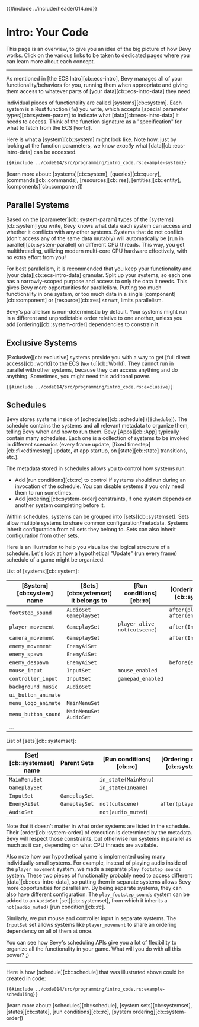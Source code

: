 {{#include ../include/header014.md}}

# Intro: Your Code

This page is an overview, to give you an idea of the big picture of how Bevy
works. Click on the various links to be taken to dedicated pages where you can
learn more about each concept.

---

As mentioned in [the ECS Intro][cb::ecs-intro], Bevy manages all of your
functionality/behaviors for you, running them when appropriate and giving them
access to whatever parts of [your data][cb::ecs-intro-data] they need.

Individual pieces of functionality are called [systems][cb::system]. Each system
is a Rust function (`fn`) you write, which accepts [special parameter
types][cb::system-param] to indicate what [data][cb::ecs-intro-data] it needs to
access. Think of the function signature as a "specification" for what to fetch
from the ECS [`World`].

Here is what a [system][cb::system] might look like. Note how, just by looking
at the function parameters, we know *exactly* what [data][cb::ecs-intro-data]
can be accessed.

```rust,no_run,noplayground
{{#include ../code014/src/programming/intro_code.rs:example-system}}
```

(learn more about: [systems][cb::system], [queries][cb::query], [commands][cb::commands], [resources][cb::res], [entities][cb::entity], [components][cb::component])

## Parallel Systems

Based on the [parameter][cb::system-param] types of the [systems][cb::system]
you write, Bevy knows what data each system can access and whether it conflicts
with any other systems. Systems that do not conflict (don't access any of the
same data mutably) will automatically be [run in parallel][cb::system-parallel]
on different CPU threads. This way, you get multithreading, utilizing modern
multi-core CPU hardware effectively, with no extra effort from you!

For best parallelism, it is recommended that you keep your functionality and
[your data][cb::ecs-intro-data] granular. Split up your systems, so each
one has a narrowly-scoped purpose and access to only the data it needs. This
gives Bevy more opportunities for parallelism. Putting too much functionality
in one system, or too much data in a single [component][cb::component] or
[resource][cb::res] `struct`, limits parallelism.

Bevy's parallelism is non-deterministic by default. Your systems might run in a
different and unpredictable order relative to one another, unless you add
[ordering][cb::system-order] dependencies to constrain it.

## Exclusive Systems

[Exclusive][cb::exclusive] systems provide you with a way to get [full direct
access][cb::world] to the ECS [`World`][cb::World]. They cannot run in parallel
with other systems, because they can access anything and do anything. Sometimes,
you might need this additonal power.

```rust,no_run,noplayground
{{#include ../code014/src/programming/intro_code.rs:exclusive}}
```

## Schedules

Bevy stores systems inside of [schedules][cb::schedule]
([`Schedule`]). The schedule contains the systems and all
relevant metadata to organize them, telling Bevy when and how to run them. Bevy
[Apps][cb::App] typically contain many schedules. Each one is a collection of
systems to be invoked in different scenarios (every frame update, [fixed
timestep][cb::fixedtimestep] update, at app startup, on [state][cb::state]
transitions, etc.).

The metadata stored in schedules allows you to control how systems run:
 - Add [run conditions][cb::rc] to control if systems should run during an
   invocation of the schedule. You can disable systems if you only need them
   to run sometimes.
 - Add [ordering][cb::system-order] constraints, if one system depends on
   another system completing before it.

Within schedules, systems can be grouped into [sets][cb::systemset]. Sets
allow multiple systems to share common configuration/metadata. Systems
inherit configuration from all sets they belong to. Sets can also inherit
configuration from other sets.

Here is an illustration to help you visualize the logical structure of a
schedule. Let's look at how a hypothetical "Update" (run every frame) schedule of a
game might be organized.

List of [systems][cb::system]:

|[System][cb::system] name|[Sets][cb::systemset] it belongs to|[Run conditions][cb::rc]|[Ordering constraints][cb::system-order]|
|---|---|---|---|
|`footstep_sound`|`AudioSet` `GameplaySet`||`after(player_movement)` `after(enemy_movement)`|
|`player_movement`|`GameplaySet`|`player_alive` `not(cutscene)`|`after(InputSet)`|
|`camera_movement`|`GameplaySet`||`after(InputSet)`|
|`enemy_movement`|`EnemyAiSet`|||
|`enemy_spawn`|`EnemyAiSet`|||
|`enemy_despawn`|`EnemyAiSet`||`before(enemy_spawn)`|
|`mouse_input`|`InputSet`|`mouse_enabled`||
|`controller_input`|`InputSet`|`gamepad_enabled`||
|`background_music`|`AudioSet`|||
|`ui_button_animate`||||
|`menu_logo_animate`|`MainMenuSet`|||
|`menu_button_sound`|`MainMenuSet` `AudioSet`|||
|...||||

List of [sets][cb::systemset]:

|[Set][cb::systemset] name|Parent Sets|[Run conditions][cb::rc]|[Ordering constraints][cb::system-order]|
|---|---|---|---|
|`MainMenuSet`||`in_state(MainMenu)`||
|`GameplaySet`||`in_state(InGame)`||
|`InputSet`|`GameplaySet`|||
|`EnemyAiSet`|`GameplaySet`|`not(cutscene)`|`after(player_movement)`|
|`AudioSet`||`not(audio_muted)`||

Note that it doesn't matter in what order systems are listed in the schedule.
Their [order][cb::system-order] of execution is determined by the metadata. Bevy
will respect those constraints, but otherwise run systems in parallel as much as
it can, depending on what CPU threads are available.

Also note how our hypothetical game is implemented using many individually-small
systems. For example, instead of playing audio inside of the `player_movement`
system, we made a separate `play_footstep_sounds` system. These two pieces of
functionality probably need to access different [data][cb::ecs-intro-data], so
putting them in separate systems allows Bevy more opportunities for parallelism.
By being separate systems, they can also have different configuration. The
`play_footstep_sounds` system can be added to an `AudioSet`
[set][cb::systemset], from which it inherits a `not(audio_muted)` [run
condition][cb::rc].

Similarly, we put mouse and controller input in separate systems. The `InputSet`
set allows systems like `player_movement` to share an ordering dependency
on all of them at once.

You can see how Bevy's scheduling APIs give you a lot of flexibility to organize
all the functionality in your game. What will you do with all this power? ;)

---

Here is how [schedule][cb::schedule] that was illustrated above could be
created in code:

```rust,no_run,noplayground
{{#include ../code014/src/programming/intro_code.rs:example-scheduling}}
```

(learn more about: [schedules][cb::schedule], [system sets][cb::systemset], [states][cb::state], [run conditions][cb::rc], [system ordering][cb::system-order])
